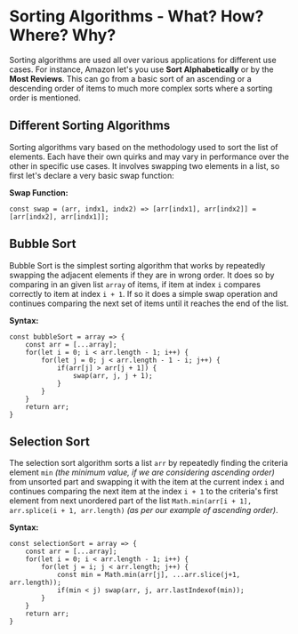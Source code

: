 # Sorting Algorithms - What? How? Where? Why?

Sorting algorithms are used all over various applications for different use cases. For instance, Amazon let's you use **Sort Alphabetically** or by the **Most Reviews**. This can go from a basic sort of an ascending or a descending order of items to much more complex sorts where a sorting order is mentioned.

## Different Sorting Algorithms
Sorting algorithms vary based on the methodology used to sort the list of elements. Each have their own quirks and may vary in performance over the other in specific use cases.
It involves swapping two elements in a list, so first let's declare a very basic swap function:

**Swap Function:**
```
const swap = (arr, indx1, indx2) => [arr[indx1], arr[indx2]] = [arr[indx2], arr[indx1]];
```


## Bubble Sort
Bubble Sort is the simplest sorting algorithm that works by repeatedly swapping the adjacent elements if they are in wrong order. It does so by comparing in an given list `array` of items, if item at index `i` compares correctly to item at index `i + 1`. If so it does a simple swap operation and continues comparing the next set of items until it reaches the end of the list.


**Syntax:**
```
const bubbleSort = array => {
    const arr = [...array];
    for(let i = 0; i < arr.length - 1; i++) {
        for(let j = 0; j < arr.length - 1 - i; j++) {
            if(arr[j] > arr[j + 1]) {
                swap(arr, j, j + 1);
            }
        }
    }
    return arr;
}
```

## Selection Sort
The selection sort algorithm sorts a list `arr` by repeatedly finding the criteria element `min` *(the minimum value, if we are considering ascending order)* from unsorted part and swapping it with the item at the current index `i` and continues comparing the next item at the index `i + 1` to the criteria's first element from next unordered part of the list `Math.min(arr[i + 1], arr.splice(i + 1, arr.length)` *(as per our example of ascending order)*.

**Syntax:**
```
const selectionSort = array => {
    const arr = [...array];
    for(let i = 0; i < arr.length - 1; i++) {
        for(let j = i; j < arr.length; j++) {
            const min = Math.min(arr[j], ...arr.slice(j+1, arr.length));
            if(min < j) swap(arr, j, arr.lastIndexof(min));
        }
    }
    return arr;
}
```